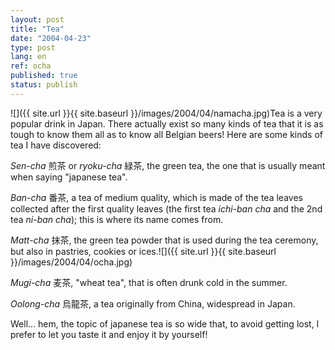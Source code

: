 ```yaml
---
layout: post
title: "Tea"
date: "2004-04-23"
type: post
lang: en
ref: ocha
published: true
status: publish
---
```


 

![]({{ site.url }}{{ site.baseurl }}/images/2004/04/namacha.jpg)Tea is a very popular drink in Japan. There actually exist so many kinds of tea that it is as tough to know them all as to know all Belgian beers! Here are some kinds of tea I have discovered:

_Sen-cha_ 煎茶 or _ryoku-cha_ 緑茶, the green tea, the one that is usually meant when saying "japanese tea".

_Ban-cha_ 番茶, a tea of medium quality, which is made of the tea leaves collected after the first quality leaves (the first tea _ichi-ban cha_ and the 2nd tea _ni-ban cha_); this is where its name comes from.

_Matt-cha_ 抹茶, the green tea powder that is used during the tea ceremony, but also in pastries, cookies or ices.![]({{ site.url }}{{ site.baseurl }}/images/2004/04/ocha.jpg)

_Mugi-cha_ 麦茶, "wheat tea", that is often drunk cold in the summer.

_Oolong-cha_ 烏龍茶, a tea originally from China, widespread in Japan.

Well... hem, the topic of japanese tea is so wide that, to avoid getting lost, I prefer to let you taste it and enjoy it by yourself!


